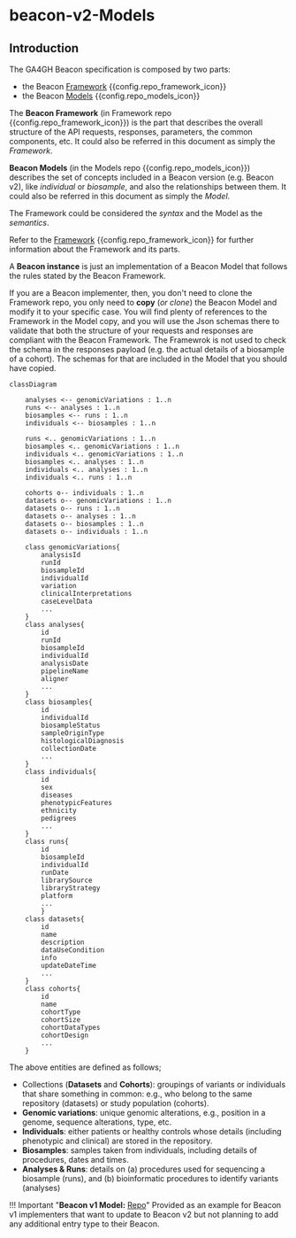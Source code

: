 # beacon-v2-Models

## Introduction

The GA4GH Beacon specification is composed by two parts:

* the Beacon [Framework](framework.md) {{config.repo_framework_icon}}
* the Beacon [Models](models.md) {{config.repo_models_icon}}

The **Beacon Framework** (in Framework repo {{config.repo_framework_icon}}) is the part that describes the overall structure of the API requests, responses, parameters, the common components, etc. It could also be referred in this document as simply the *Framework*.

**Beacon Models** (in the Models repo {{config.repo_models_icon}}) describes the set of concepts included in a Beacon version (e.g. Beacon v2), like *individual* or *biosample*, and also the relationships between them. It could also be referred in this document as simply the *Model*.

The Framework could be considered the *syntax* and the Model as the *semantics*. 

Refer to the [Framework](framework.md) {{config.repo_framework_icon}} for further information about the Framework and its parts.

A **Beacon instance** is just an implementation of a Beacon Model that follows the rules stated by the Beacon Framework.

If you are a Beacon implementer, then, you don't need to clone the Framework repo, you only need to **copy** (*or clone*) the Beacon Model and modify it to your specific case. You will find plenty of references to the Framework in the Model copy, and you will use the Json schemas there to validate that both the structure of your requests and responses are compliant with the Beacon Framework. The Framewrok is not used to check the schema in the responses payload (e.g. the actual details of a biosample of a cohort). The schemas for that are included in the Model that you should have copied.


``` mermaid
classDiagram

    analyses <-- genomicVariations : 1..n
    runs <-- analyses : 1..n
    biosamples <-- runs : 1..n
    individuals <-- biosamples : 1..n

    runs <.. genomicVariations : 1..n
    biosamples <.. genomicVariations : 1..n
    individuals <.. genomicVariations : 1..n
    biosamples <.. analyses : 1..n
    individuals <.. analyses : 1..n
    individuals <.. runs : 1..n

    cohorts o-- individuals : 1..n
    datasets o-- genomicVariations : 1..n
    datasets o-- runs : 1..n
    datasets o-- analyses : 1..n
    datasets o-- biosamples : 1..n
    datasets o-- individuals : 1..n

    class genomicVariations{
        analysisId
        runId
        biosampleId
        individualId
        variation
        clinicalInterpretations
        caseLevelData
        ...
    }
    class analyses{
        id
        runId
        biosampleId
        individualId
        analysisDate
        pipelineName
        aligner
        ...
    }
    class biosamples{
        id
        individualId
        biosampleStatus
        sampleOriginType
        histologicalDiagnosis
        collectionDate
        ...
    }
    class individuals{
        id
        sex
        diseases
        phenotypicFeatures
        ethnicity
        pedigrees
        ...
    }
    class runs{
        id
        biosampleId
        individualId
        runDate
        librarySource
        libraryStrategy
        platform
        ...
        }
    class datasets{
        id
        name
        description
        dataUseCondition
        info
        updateDateTime
        ...
    }
    class cohorts{
        id
        name
        cohortType
        cohortSize
        cohortDataTypes
        cohortDesign
        ...
    }
```

The above entities are defined as follows;

  * Collections (**Datasets** and **Cohorts**): groupings of variants or individuals that share something in common: e.g., who belong to the same repository (datasets) or study population (cohorts).
  * **Genomic variations**: unique genomic alterations, e.g., position in a genome, sequence alterations, type, etc.
  * **Individuals**: either patients or healthy controls whose details (including phenotypic and clinical) are stored in the repository.
  * **Biosamples**: samples taken from individuals, including details of procedures, dates and times.
  * **Analyses & Runs**: details on (a) procedures used for sequencing a biosample (runs), and (b) bioinformatic procedures to identify variants (analyses)

!!! Important "**Beacon v1 Model:** [Repo](https://github.com/ga4gh-beacon/Model-BEACON-v1)"
    Provided as an example for Beacon v1 implementers that want to update to Beacon v2 but not planning to add any additional entry type to their Beacon.
